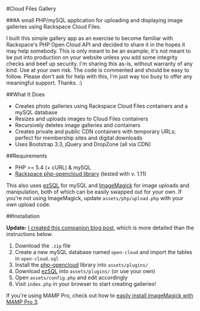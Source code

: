 #Cloud Files Gallery

###A small PHP/mySQL application for uploading and displaying image galleries using Rackspace Cloud Files.

I built this simple gallery app as an exercise to become familiar with Rackspace's PHP Open Cloud API and decided to share it in the hopes it may help somebody. This is only meant to be an example; it's not meant to be put into production on your website unless you add some integrity checks and beef up security. I'm sharing this as-is, without warranty of any kind. Use at your own risk. The code is commented and should be easy to follow. Please don't ask for help with this, I'm just way too busy to offer any meaningful support. Thanks. :)

##What It Does
* Creates photo galleries using Rackspace Cloud Files containers and a mySQL database
* Resizes and uploads images to Cloud Files containers
* Recursively deletes image galleries and containers
* Creates private and public CDN containers with temporary URLs; perfect for membership sites and digital downloads
* Uses Bootstrap 3.3, jQuery and DropZone (all via CDN)

##Requirements

* PHP >= 5.4 (+ cURL) & mySQL
* [Rackspace php-opencloud library](https://github.com/rackspace/php-opencloud) (tested with v. 1.11)

This also uses [ezSQL](https://github.com/ezSQL/ezSQL) for mySQL and [ImageMagick](http://www.imagemagick.org) for image uploads and manipulation, both of which can be easily swapped out for your own. If you're not using ImageMagick, update `assets/php/upload.php` with your own upload code.

##Installation

**Update:** [I created this companion blog post](http://timgavin.name/tuts/uploading-to-rackspace-cloud-files/), which is more detailed than the instructions below.

1. Download the `.zip` file
1. Create a new mySQL database named `open-cloud` and import the tables in `open-cloud.sql`
1. Install the [php-opencloud](https://github.com/rackspace/php-opencloud) library into `assets/plugins/`
1. Download [ezSQL](https://github.com/ezSQL/ezSQL) into `assets/plugins/` (or use your own)
1. Open `assets/config.php` and edit accordingly
1. Visit `index.php` in your browser to start creating galleries!

If you're using MAMP Pro, check out how to [easily install ImageMagick with MAMP Pro 3](http://timgavin.tumblr.com/post/115425669995/easily-install-imagemagick-with-mamp-pro).

